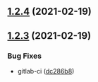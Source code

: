 ## [1.2.4](https://gitlab.com/halimarm/semantic-release/compare/v1.2.3...v1.2.4) (2021-02-19)

## [1.2.3](https://gitlab.com/halimarm/semantic-release/compare/v1.2.2...v1.2.3) (2021-02-19)


### Bug Fixes

* gitlab-ci ([dc286b8](https://gitlab.com/halimarm/semantic-release/commit/dc286b8f4d42bf4ee407c30085007e0814ec2640))
